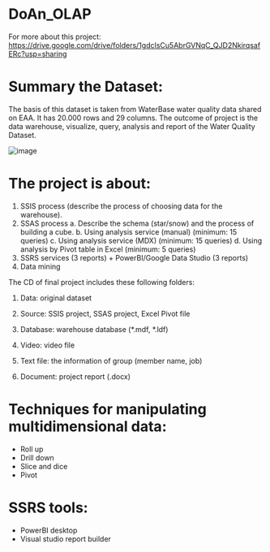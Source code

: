# DoAn_OLAP

For more about this project:
https://drive.google.com/drive/folders/1gdcIsCu5AbrGVNqC_QJD2NkirqsafERc?usp=sharing

# Summary the Dataset:
The basis of this dataset is taken from WaterBase water quality data shared on EAA. It has 20.000 rows and 29 columns. The outcome of project is the data warehouse, visualize, query, analysis and report of the Water Quality Dataset.


![image](https://github.com/TranNhatTan0312/DoAn_OLAP/assets/86831854/ac4ab6a7-b98f-49da-ac5b-80212be01de0)


# The project is about:

1. SSIS process (describe the process of choosing data for the warehouse).
2. SSAS process
    a. Describe the schema (star/snow) and the process of building a cube.
    b. Using analysis service (manual) (minimum: 15 queries)
    c. Using analysis service (MDX) (minimum: 15 queries)
    d. Using analysis by Pivot table in Excel (minimum: 5 queries)
3. SSRS services (3 reports) + PowerBI/Google Data Studio (3 reports)
4. Data mining

The CD of final project includes these following folders:

1. Data: original dataset 

2. Source: SSIS project, SSAS project, Excel Pivot file

3. Database: warehouse database (*.mdf, *.ldf) 

4. Video: video file

5. Text file: the information of group (member name, job)

6. Document: project report (.docx)


# Techniques for manipulating multidimensional data:
- Roll up
- Drill down
- Slice and dice 
- Pivot

# SSRS tools:
- PowerBI desktop
- Visual studio report builder
